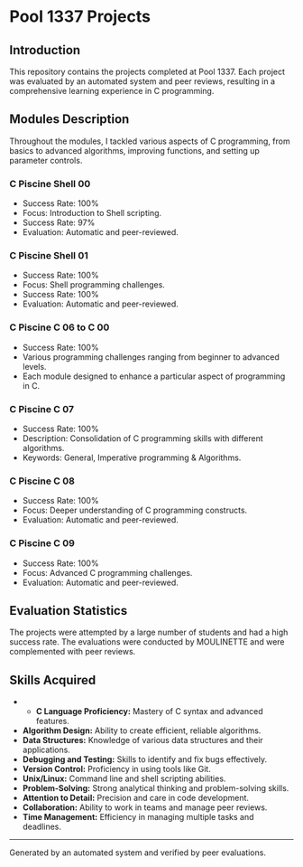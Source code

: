
# Pool 1337 Projects

## Introduction
This repository contains the projects completed at Pool 1337. Each project was evaluated by an automated system and peer reviews, resulting in a comprehensive learning experience in C programming.

## Modules Description
Throughout the modules, I tackled various aspects of C programming, from basics to advanced algorithms, improving functions, and setting up parameter controls.

### C Piscine Shell 00

- Success Rate: 100%
- Focus: Introduction to Shell scripting.
- Success Rate: 97%
- Evaluation: Automatic and peer-reviewed.

### C Piscine Shell 01

- Success Rate: 100%
- Focus: Shell programming challenges.
- Success Rate: 100%
- Evaluation: Automatic and peer-reviewed.

### C Piscine C 06 to C 00

- Success Rate: 100%
- Various programming challenges ranging from beginner to advanced levels.
- Each module designed to enhance a particular aspect of programming in C.

### C Piscine C 07

- Success Rate: 100%
- Description: Consolidation of C programming skills with different algorithms.
- Keywords: General, Imperative programming & Algorithms.

### C Piscine C 08

- Success Rate: 100%
- Focus: Deeper understanding of C programming constructs.
- Evaluation: Automatic and peer-reviewed.

### C Piscine C 09

- Success Rate: 100%
- Focus: Advanced C programming challenges.
- Evaluation: Automatic and peer-reviewed.

## Evaluation Statistics
The projects were attempted by a large number of students and had a high success rate. The evaluations were conducted by MOULINETTE and were complemented with peer reviews.

## Skills Acquired
- - **C Language Proficiency:** Mastery of C syntax and advanced features.
- **Algorithm Design:** Ability to create efficient, reliable algorithms.
- **Data Structures:** Knowledge of various data structures and their applications.
- **Debugging and Testing:** Skills to identify and fix bugs effectively.
- **Version Control:** Proficiency in using tools like Git.
- **Unix/Linux:** Command line and shell scripting abilities.
- **Problem-Solving:** Strong analytical thinking and problem-solving skills.
- **Attention to Detail:** Precision and care in code development.
- **Collaboration:** Ability to work in teams and manage peer reviews.
- **Time Management:** Efficiency in managing multiple tasks and deadlines.

---
Generated by an automated system and verified by peer evaluations.

